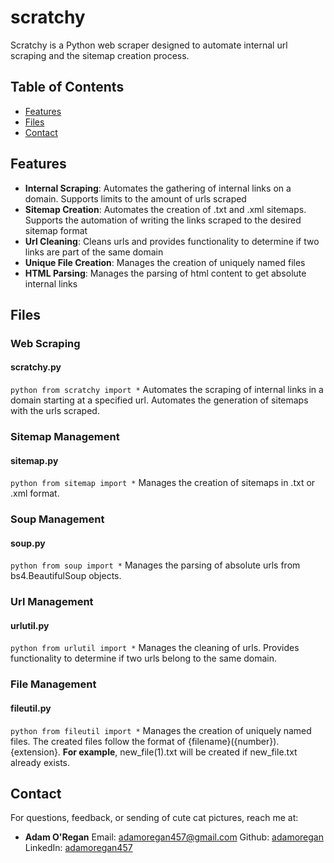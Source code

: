 # scratchy
Scratchy is a Python web scraper designed to automate internal url scraping and the sitemap creation process.

## Table of Contents

- [Features](#features)
- [Files](#files)
- [Contact](#contact)

## Features

- **Internal Scraping**: Automates the gathering of internal links on a domain. Supports limits to the amount of urls scraped
- **Sitemap Creation**: Automates the creation of .txt and .xml sitemaps. Supports the automation of writing the links scraped to the desired sitemap format
- **Url Cleaning**: Cleans urls and provides functionality to determine if two links are part of the same domain
- **Unique File Creation**: Manages the creation of uniquely named files
- **HTML Parsing**: Manages the parsing of html content to get absolute internal links

## Files

### Web Scraping
#### scratchy.py
``python from scratchy import *``
Automates the scraping of internal links in a domain starting at a specified url. Automates the generation of sitemaps with the urls scraped.

### Sitemap Management
#### sitemap.py
``python from sitemap import *``
Manages the creation of sitemaps in .txt or .xml format.

### Soup Management
#### soup.py
``python from soup import *``
Manages the parsing of absolute urls from bs4.BeautifulSoup objects.

### Url Management
#### urlutil.py
``python from urlutil import *``
Manages the cleaning of urls. Provides functionality to determine if two urls belong to the same domain.

### File Management
#### fileutil.py
``python from fileutil import *``
Manages the creation of uniquely named files. The created files follow the format of {filename}({number}).{extension}.
**For example**, new_file(1).txt will be created if new_file.txt already exists.

## Contact

For questions, feedback, or sending of cute cat pictures, reach me at:

- **Adam O'Regan**
Email: [adamoregan457@gmail.com](mailto:adamoregan457@gmail.com)
Github: [adamoregan](https://github.com/adamoregan)
LinkedIn: [adamoregan457](https://www.linkedin.com/in/adamoregan457)
